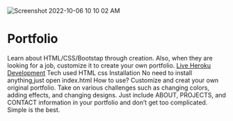 ![Screenshot 2022-10-06 10 10 02 AM](https://user-images.githubusercontent.com/110652800/194350357-2784fc3d-6b4f-44ce-a376-9f9917c01dab.png)
# Portfolio

Learn about HTML/CSS/Bootstap through creation. Also, when they are looking for a job, customize it to create your own portfolio.
[Live Heroku Development](https://portfolio.tayofalusi.repl.co/)
Tech used
HTML
css
Installation
No need to install anything,just open index.html
How to use?
Customize and creat your own original portfolio. Take on various challenges such as changing colors, adding effects, and changing designs. Just include ABOUT, PROJECTS, and CONTACT information in your portfolio and don’t get too complicated. Simple is the best.

